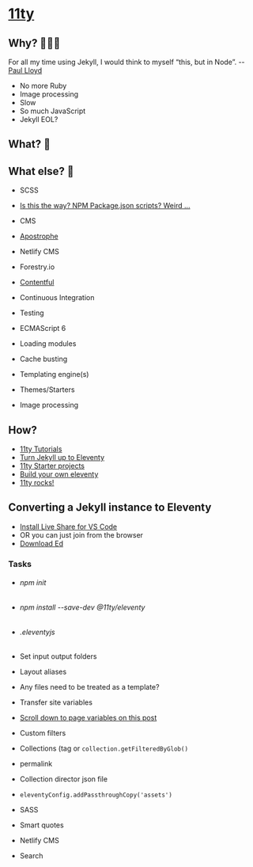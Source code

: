# [11ty](https://www.google.com/url?q=https://www.11ty.dev/&sa=D&source=editors&ust=1619198388408000&usg=AOvVaw346EFDWD5jGbARHElbJ7Ro)

## Why?  🤷🏻‍♀️

For all my time using Jekyll, I would think to myself “this, but in Node”. -- [Paul Lloyd](https://www.google.com/url?q=https://24ways.org/2018/turn-jekyll-up-to-eleventy&sa=D&source=editors&ust=1619198388408000&usg=AOvVaw2bmaqob4QVVEUHDhIR2QcK)

*   No more Ruby
*   Image processing
*   Slow
*   So much JavaScript
*   Jekyll EOL?

## What? 🧐

## What else? 🎒

*   SCSS

*   [Is this the way? NPM Package.json scripts? Weird ...](https://www.google.com/url?q=https://github.com/arpitbatra123/eleventy-blog-mnml/blob/master/package.json&sa=D&source=editors&ust=1619198388409000&usg=AOvVaw0rT2igCOMV-8nZN8DtaU7F)

*   CMS

*   [Apostrophe](https://www.google.com/url?q=https://apostrophecms.com/&sa=D&source=editors&ust=1619198388410000&usg=AOvVaw0qosBdDoOm32p-4Rz7Vz0l)
*   Netlify CMS
*   Forestry.io
*   [Contentful](https://www.google.com/url?q=https://www.contentful.com/blog/2020/07/28/integrating-contentful-with-eleventy-create-static-sites/&sa=D&source=editors&ust=1619198388410000&usg=AOvVaw11KNv6YX-GoSb6tLWhcNct)

*   Continuous Integration
*   Testing
*   ECMAScript 6
*   Loading modules
*   Cache busting
*   Templating engine(s)
*   Themes/Starters
*   Image processing

## How?

*   [11ty Tutorials](https://www.google.com/url?q=https://www.11ty.dev/docs/tutorials/&sa=D&source=editors&ust=1619198388411000&usg=AOvVaw0850sxb8ZMe9mc0KPVewA3)
*   [Turn Jekyll up to Eleventy](https://www.google.com/url?q=https://24ways.org/2018/turn-jekyll-up-to-eleventy/&sa=D&source=editors&ust=1619198388411000&usg=AOvVaw04Sdr8KhwoC--qvgjn4Jsu)
*   [11ty Starter projects](https://www.google.com/url?q=https://www.11ty.dev/docs/starter/&sa=D&source=editors&ust=1619198388412000&usg=AOvVaw052vzJyTK29H-z98DbbcGt)
*   [Build your own eleventy](https://www.google.com/url?q=https://www.filamentgroup.com/lab/build-a-blog/&sa=D&source=editors&ust=1619198388412000&usg=AOvVaw3JfmG-kYgMgRMNgwXOIf-b)
*   [11ty rocks!](https://www.google.com/url?q=https://11ty.rocks/&sa=D&source=editors&ust=1619198388412000&usg=AOvVaw0egHujqso3de9K2USZsK5-)



## Converting a Jekyll instance to Eleventy

*   [Install Live Share for VS Code](https://www.google.com/url?q=https://marketplace.visualstudio.com/items?itemName%3DMS-vsliveshare.vsliveshare-pack&sa=D&source=editors&ust=1619198388413000&usg=AOvVaw2tit-FX-CTovGLzRAxi0rC)
*   OR you can just join from the browser
*   [Download Ed](https://www.google.com/url?q=https://github.com/minicomp/ed/archive/master.zip&sa=D&source=editors&ust=1619198388413000&usg=AOvVaw3tslUFvzhFyoWtuMOD8Xcl)

### Tasks

*   ###### npm init

*   ###### npm install --save-dev  @11ty/eleventy         

*   ###### .eleventyjs

*   Set input output folders
*   Layout aliases
*   Any files need to be treated as a template?
*   Transfer site variables
*   [Scroll down to page variables on this post](https://www.google.com/url?q=https://24ways.org/2018/turn-jekyll-up-to-eleventy&sa=D&source=editors&ust=1619198388414000&usg=AOvVaw0fxpsyOe4w-DYQwU7Sq8Zb)
*   Custom filters
*   Collections (tag or `collection.getFilteredByGlob()`
*   permalink
*   Collection director json file
*   `eleventyConfig.addPassthroughCopy('assets')`
*   SASS
*   Smart quotes

*   Netlify CMS
*   Search





